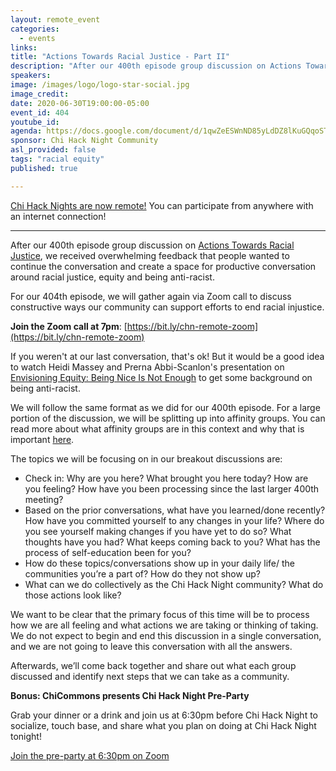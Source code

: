 ```yaml
---
layout: remote_event
categories:
  - events
links:
title: "Actions Towards Racial Justice - Part II"
description: "After our 400th episode group discussion on Actions Towards Racial Justice, we received overwhelming feedback that people wanted to continue the conversation and create a space for productive conversation around racial justice, equity and being anti-racist. For our 404th episode, we will gather again via Zoom call to discuss constructive ways our community can support efforts to end racial injustice."
speakers:
image: /images/logo/logo-star-social.jpg
image_credit:
date: 2020-06-30T19:00:00-05:00
event_id: 404
youtube_id:
agenda: https://docs.google.com/document/d/1qwZeESWnND85yLdDZ8lKuGQqoSTHEF_SwrisgyMgynE/edit#
sponsor: Chi Hack Night Community
asl_provided: false
tags: "racial equity"
published: true

---
```


[Chi Hack Nights are now remote!](/blog/2020/03/16/chi-hack-night-going-remote.html) You can participate from anywhere with an internet connection!

---

After our 400th episode group discussion on [Actions Towards Racial Justice](/events/2020/06/02/episode-400.html), we received overwhelming feedback that people wanted to continue the conversation and create a space for productive conversation around racial justice, equity and being anti-racist. 

For our 404th episode, we will gather again via Zoom call to discuss constructive ways our community can support efforts to end racial injustice.

**Join the Zoom call at 7pm**: [https://bit.ly/chn-remote-zoom](https://bit.ly/chn-remote-zoom)

If you weren't at our last conversation, that's ok! But it would be a good idea to watch Heidi Massey and Prerna Abbi-Scanlon's presentation on [Envisioning Equity: Being Nice Is Not Enough](/events/2019/08/06/envisioning-equity.html) to get some background on being anti-racist.

We will follow the same format as we did for our 400th episode. For a large portion of the discussion, we will be splitting up into affinity groups. You can read more about what affinity groups are in this context and why that is important [here](https://www.racialequitytools.org/act/strategies/caucus-affinity-groups). 

The topics we will be focusing on in our breakout discussions are:

- Check in: Why are you here? What brought you here today? How are you feeling? How have you been processing since the last larger 400th meeting? 
- Based on the prior conversations, what have you learned/done recently? How have you committed yourself to any changes in your life? Where do you see yourself making changes if you have yet to do so? What thoughts have you had? What keeps coming back to you? What has the process of self-education been for you? 
- How do these topics/conversations show up in your daily life/ the communities you’re a part of? How do they not show up? 
- What can we do collectively as the Chi Hack Night community? What do those actions look like? 

We want to be clear that the primary focus of this time will be to process how we are all feeling and what actions we are taking or thinking of taking. We do not expect to begin and end this discussion in a single conversation, and we are not going to leave this conversation with all the answers.

Afterwards, we’ll come back together and share out what each group discussed and identify next steps that we can take as a community.

**Bonus: ChiCommons presents Chi Hack Night Pre-Party**

Grab your dinner or a drink and join us at 6:30pm before Chi Hack Night to socialize, touch base, and share what you plan on doing at Chi Hack Night tonight!

[Join the pre-party at 6:30pm on Zoom](https://us02web.zoom.us/j/85321634926?pwd=WlFGK3JjN3FISzJnaU1HOG9VdUdZUT09)